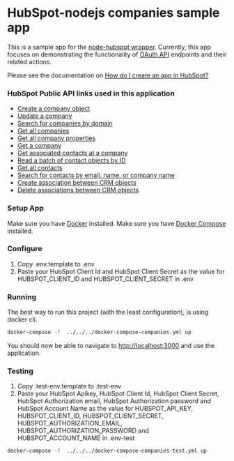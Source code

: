 # HubSpot-nodejs companies sample app

This is a sample app for the [node-hubspot wrapper](https://www.npmjs.com/package/hubspot). Currently, this app focuses on demonstrating the functionality of [OAuth API](https://developers.hubspot.com/docs/methods/oauth2/oauth2-overview) endpoints and their related actions.

Please see the documentation on [How do I create an app in HubSpot?](https://developers.hubspot.com/docs/faq/how-do-i-create-an-app-in-hubspot)

### HubSpot Public API links used in this application

  - [Create a company object]( https://app.hubspot.com/vnext/api/v1%2Fapis%2Fcrm%2Fv3%2Fobjects-preview )
  - [Update a company]( https://app.hubspot.com/vnext/api/v1%2Fapis%2Fcrm%2Fv3%2Fobjects-preview)
  - [Search for companies by domain](https://developers.hubspot.com/docs/methods/companies/search_companies_by_domain)
  - [Get all companies](https://app.hubspot.com/vnext/api/v1%2Fapis%2Fcrm%2Fv3%2Fobjects-preview)
  - [Get all company properties](https://tools.hubteam.com/api-catalog/services/CrmPublicProperties-Service/v3/spec/public?branch=master&swaggerVersion=2)
  - [Get a company](https://app.hubspot.com/vnext/api/v1%2Fapis%2Fcrm%2Fv3%2Fobjects-preview)
  - [Get associated contacts at a company]( https://app.hubspot.com/vnext/api/v1%2Fapis%2Fcrm%2Fv3%2Fobjects-preview)
  - [Read a batch of contact objects by ID](https://app.hubspot.com/vnext/api/v1%2Fapis%2Fcrm%2Fv3%2Fobjects-preview)
  - [Get all contacts](https://app.hubspot.com/vnext/api/v1%2Fapis%2Fcrm%2Fv3%2Fobjects-preview)
  - [Search for contacts by email, name, or company name](https://app.hubspot.com/vnext/api/v1%2Fapis%2Fcrm%2Fv3%2Fobjects-preview)
  - [Create association between CRM objects](https://app.hubspot.com/vnext/api/v1%2Fapis%2Fcrm%2Fv3%2Fobjects-preview)
  - [Delete associations between CRM objects](https://app.hubspot.com/vnext/api/v1%2Fapis%2Fcrm%2Fv3%2Fobjects-preview)

### Setup App

Make sure you have [Docker](https://www.docker.com/) installed.
Make sure you have [Docker Compose](https://docs.docker.com/compose/) installed.

### Configure

1. Copy .env.template to .env
2. Paste your HubSpot Client Id and HubSpot Client Secret as the value for HUBSPOT_CLIENT_ID and HUBSPOT_CLIENT_SECRET in .env

### Running

The best way to run this project (with the least configuration), is using docker cli.

```bash
docker-compose -f  ../../../docker-compose-companies.yml up
```
You should now be able to navigate to [http://localhost:3000](http://localhost:3000) and use the application.

### Testing
1. Copy .test-env.template to .test-env
2. Paste your HubSpot Apikey, HubSpot Client Id, HubSpot Client Secret, HubSpot Authorization email, HubSpot Authorization password 
and HubSpot Account Name as the value for HUBSPOT_API_KEY, HUBSPOT_CLIENT_ID, HUBSPOT_CLIENT_SECRET, HUBSPOT_AUTHORIZATION_EMAIL, 
HUBSPOT_AUTHORIZATION_PASSWORD and HUBSPOT_ACCOUNT_NAME in .env-test

```bash
docker-compose -f  ../../../docker-compose-companies-test.yml up
```

